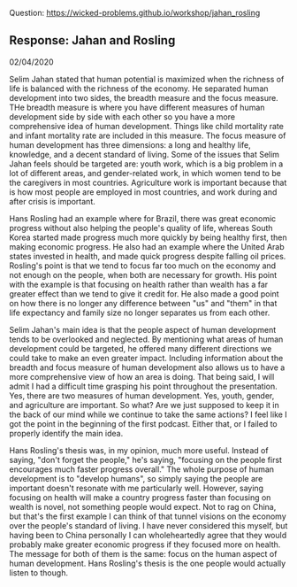 Question: https://wicked-problems.github.io/workshop/jahan_rosling

## Response: Jahan and Rosling
02/04/2020

Selim Jahan stated that human potential is maximized when the richness of life is balanced with the richness of the economy. He separated human development into two sides, the breadth measure and the focus measure. THe breadth measure is where you have different measures of human development side by side with each other so you have a more comprehensive idea of human development. Things like child mortality rate and infant mortality rate are included in this measure. The focus measure of human development has three dimensions: a long and healthy life, knowledge, and a decent standard of living. Some of the issues that Selim Jahan feels should be targeted are: youth work, which is a big problem in a lot of different areas, and gender-related work, in which women tend to be the caregivers in most countries. Agriculture work is important because that is how most people are employed in most countries, and work during and after crisis is important.

Hans Rosling had an example where for Brazil, there was great economic progress without also helping the people's quality of life, whereas South Korea started made progress much more quickly by being healthy first, then making economic progress. He also had an example where the United Arab states invested in health, and made quick progress despite falling oil prices. Rosling's point is that we tend to focus far too much on the economy and not enough on the people, when both are necessary for growth. His point with the example is that focusing on health rather than wealth has a far greater effect than we tend to give it credit for. He also made a good point on how there is no longer any difference between "us" and "them" in that life expectancy and family size no longer separates us from each other.

Selim Jahan's main idea is that the people aspect of human development tends to be overlooked and neglected. By mentioning what areas of human development could be targeted, he offered many different directions we could take to make an even greater impact. Including information about the breadth and focus measure of human development also allows us to have a more comprehensive view of how an area is doing. That being said, I will admit I had a difficult time grasping his point throughout the presentation. Yes, there are two measures of human development. Yes, youth, gender, and agriculture are important. So what? Are we just supposed to keep it in the back of our mind while we continue to take the same actions? I feel like I got the point in the beginning of the first podcast. Either that, or I failed to properly identify the main idea.

Hans Rosling's thesis was, in my opinion, much more useful. Instead of saying, "don't forget the people," he's saying, "focusing on the people first encourages much faster progress overall." The whole purpose of human development is to "develop humans", so simply saying the people are important doesn't resonate with me particularly well. However, saying focusing on health will make a country progress faster than focusing on wealth is novel, not something people would expect. Not to rag on China, but that's the first example I can think of that tunnel visions on the economy over the people's standard of living. I have never considered this myself, but having been to China personally I can wholeheartedly agree that they would probably make greater economic progress if they focused more on health. The message for both of them is the same: focus on the human aspect of human development. Hans Rosling's thesis is the one people would actually listen to though.
